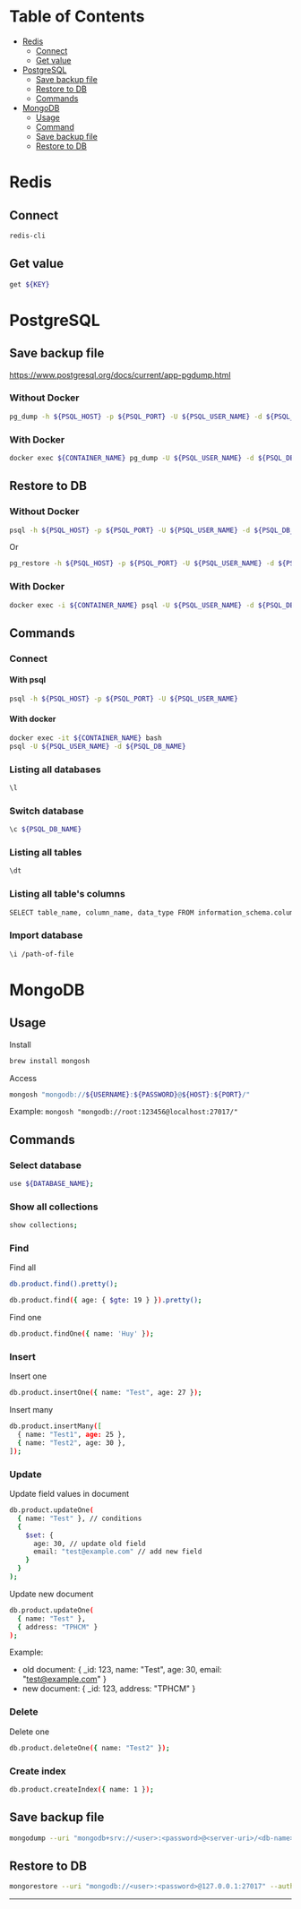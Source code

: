 # Table of Contents

- [Redis](#redis)
  - [Connect](#connect)
  - [Get value](#get-value)
- [PostgreSQL](#postgresql)
  - [Save backup file](#save-backup-file)
  - [Restore to DB](#restore-to-db)
  - [Commands](#commands)
- [MongoDB](#mongodb)
  - [Usage](#usage)
  - [Command](#commands-1)
  - [Save backup file](#save-backup-file-1)
  - [Restore to DB](#restore-to-db-1)

# Redis

## Connect

```bash
redis-cli
```

## Get value

```bash
get ${KEY}
```

# PostgreSQL

## Save backup file

https://www.postgresql.org/docs/current/app-pgdump.html

### Without Docker

```bash
pg_dump -h ${PSQL_HOST} -p ${PSQL_PORT} -U ${PSQL_USER_NAME} -d ${PSQL_DB_NAME} > ${BACKUP_NAME}.sql
```

### With Docker

```bash
docker exec ${CONTAINER_NAME} pg_dump -U ${PSQL_USER_NAME} -d ${PSQL_DB_NAME} > ${BACKUP_NAME}.sql
```

## Restore to DB

### Without Docker

```bash
psql -h ${PSQL_HOST} -p ${PSQL_PORT} -U ${PSQL_USER_NAME} -d ${PSQL_DB_NAME} < ${BACKUP_NAME}.sql
```

Or

```bash
pg_restore -h ${PSQL_HOST} -p ${PSQL_PORT} -U ${PSQL_USER_NAME} -d ${PSQL_DB_NAME} < ${BACKUP_NAME}.sql
```

### With Docker

```bash
docker exec -i ${CONTAINER_NAME} psql -U ${PSQL_USER_NAME} -d ${PSQL_DB_NAME} < ${BACKUP_NAME}.sql
```

## Commands

### Connect

#### With psql

```bash
psql -h ${PSQL_HOST} -p ${PSQL_PORT} -U ${PSQL_USER_NAME}
```

#### With docker

```bash
docker exec -it ${CONTAINER_NAME} bash
psql -U ${PSQL_USER_NAME} -d ${PSQL_DB_NAME}
```

### Listing all databases

```bash
\l
```

### Switch database

```bash
\c ${PSQL_DB_NAME}
```

### Listing all tables

```bash
\dt
```

### Listing all table's columns

```bash
SELECT table_name, column_name, data_type FROM information_schema.columns WHERE table_name='${TABLE_NAME}';
```

### Import database

```bash
\i /path-of-file
```

# MongoDB

## Usage

Install

```bash
brew install mongosh
```

Access

```bash
mongosh "mongodb://${USERNAME}:${PASSWORD}@${HOST}:${PORT}/"
```

Example: `mongosh "mongodb://root:123456@localhost:27017/"`

## Commands

### Select database

```bash
use ${DATABASE_NAME};
```

### Show all collections

```bash
show collections;
```

### Find

Find all

```bash
db.product.find().pretty();
```

```bash
db.product.find({ age: { $gte: 19 } }).pretty();
```

Find one

```bash
db.product.findOne({ name: 'Huy' });
```

### Insert

Insert one

```bash
db.product.insertOne({ name: "Test", age: 27 });
```

Insert many

```bash
db.product.insertMany([
  { name: "Test1", age: 25 },
  { name: "Test2", age: 30 },
]);
```

### Update

Update field values in document

```bash
db.product.updateOne(
  { name: "Test" }, // conditions
  {
    $set: {
      age: 30, // update old field
      email: "test@example.com" // add new field
    }
  }
);
```

Update new document

```bash
db.product.updateOne(
  { name: "Test" },
  { address: "TPHCM" }
);
```

Example:

- old document: { \_id: 123, name: "Test", age: 30, email: "test@example.com" }
- new document: { \_id: 123, address: "TPHCM" }

### Delete

Delete one

```bash
db.product.deleteOne({ name: "Test2" });
```

### Create index

```bash
db.product.createIndex({ name: 1 });
```

## Save backup file

```bash
mongodump --uri "mongodb+srv://<user>:<password>@<server-uri>/<db-name>" -o ./mongo-backup --collection=<collection-name> --gzip --authenticationDatabase=admin
```

## Restore to DB

```bash
mongorestore --uri "mongodb://<user>:<password>@127.0.0.1:27017" --authenticationDatabase=admin ./mongo-backup/
```

---
